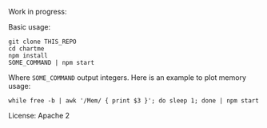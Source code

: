 Work in progress:

Basic usage: 

```
git clone THIS_REPO
cd chartme
npm install
SOME_COMMAND | npm start
```

Where `SOME_COMMAND` output integers. Here is an
example to plot memory usage:

```
while free -b | awk '/Mem/ { print $3 }'; do sleep 1; done | npm start
```

License: Apache 2
